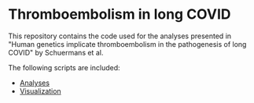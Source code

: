 # Thromboembolism in long COVID

This repository contains the code used for the analyses presented in "Human genetics implicate thromboembolism in the pathogenesis of long COVID" by Schuermans et al.

The following scripts are included: 
* [Analyses](thromboembolism_longcovid/analyses.R)
* [Visualization](thromboembolism_longcovid/visualization.R)
